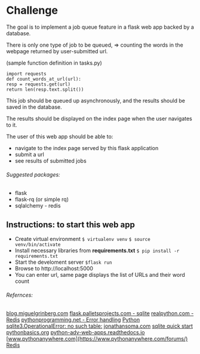 # Challenge
The goal is to implement a job queue feature in a flask web app backed by a database.
  
There is only one type of job to be queued, => counting the words in the webpage returned by user-submitted url.
  
(sample function definition in tasks.py)
```  
import requests
def count_words_at_url(url):
resp = requests.get(url)
return len(resp.text.split())
```
This job should be queued up asynchronously, and the results should be saved in the database.
  
The results should be displayed on the index page when the user navigates to it.
  
The user of this web app should be able to:
- navigate to the index page served by this flask application 
- submit a url 
- see results of submitted jobs
  
###### Suggested packages: 
- flask 
- flask-rq (or simple rq) 
- sqlalchemy - redis

## Instructions: to start this web app

- Create virtual environment 
    ```$ virtualenv venv```
    ```$ source venv/bin/activate```
- Install necessary libraries from **requirements.txt**
    ```$ pip install -r requirements.txt```
- Start the develoment server
    ```$flask run```
- Browse to http://localhost:5000
- You can enter url, same page displays the list of URLs and their word count

###### Refernces:
[blog.miguelgrinberg.com](https://blog.miguelgrinberg.com/post/the-flask-mega-tutorial-part-iv-database)
[flask.palletsprojects.com - sqlite](https://flask.palletsprojects.com/en/1.1.x/patterns/sqlite3/)
[realpython.com - Redis](https://realpython.com/flask-by-example-implementing-a-redis-task-queue/)
[pythonprogramming.net - Error handling](https://pythonprogramming.net/flask-error-handling-basics/)
[Python sqlite3.OperationalError: no such table:](https://stackoverflow.com/questions/28126140/python-sqlite3-operationalerror-no-such-table)
[jonathansoma.com](http://jonathansoma.com/tutorials/flask-sqlalchemy-mapbox/connecting-flask-to-sqlite.html)
[sqlite quick start](https://flask-sqlalchemy.palletsprojects.com/en/2.x/quickstart/)
[pythonbasics.org](https://pythonbasics.org/flask-sqlalchemy/)
[python-adv-web-apps.readthedocs.io](https://python-adv-web-apps.readthedocs.io/en/latest/flask_db1.html)
[www.pythonanywhere.com](https://www.pythonanywhere.com/forums/)
[Redis](https://github.com/rq/rq)